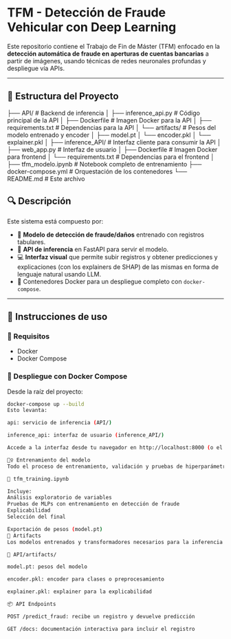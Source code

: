 # TFM - Detección de Fraude Vehicular con Deep Learning

Este repositorio contiene el Trabajo de Fin de Máster (TFM) enfocado en la **detección automática de fraude en aperturas de cuentas bancarias** a partir de imágenes, usando técnicas de redes neuronales profundas y despliegue vía APIs.

---

## 📁 Estructura del Proyecto
├── API/ # Backend de inferencia
│ ├── inference_api.py # Código principal de la API
│ ├── Dockerfile # Imagen Docker para la API
│ ├── requirements.txt # Dependencias para la API
│ └── artifacts/ # Pesos del modelo entrenado y encoder
│ ├── model.pt
│ └── encoder.pkl
│ └── explainer.pkl
│
├── inference_API/ # Interfaz cliente para consumir la API
│ ├── web_app.py # Interfaz de usuario
│ ├── Dockerfile # Imagen Docker para frontend
│ └── requirements.txt # Dependencias para el frontend
│
├── tfm_modelo.ipynb # Notebook completo de entrenamiento
├── docker-compose.yml # Orquestación de los contenedores
└── README.md # Este archivo

## 🔍 Descripción

Este sistema está compuesto por:

- 🧠 **Modelo de detección de fraude/daños** entrenado con registros tabulares.
- 🔁 **API de inferencia** en FastAPI para servir el modelo.
- 💻 **Interfaz visual** que permite subir registros y obtener predicciones y explicaciones (con los explainers de SHAP) de las mismas en forma de lenguaje natural usando LLM.
- 🐳 Contenedores Docker para un despliegue completo con `docker-compose`.

---

## 🚀 Instrucciones de uso

### 🔧 Requisitos

- Docker
- Docker Compose

### 🐳 Despliegue con Docker Compose

Desde la raíz del proyecto:

```bash
docker-compose up --build
Esto levanta:

api: servicio de inferencia (API/)

inference_api: interfaz de usuario (inference_API/)

Accede a la interfaz desde tu navegador en http://localhost:8000 (o el puerto definido).

🏋️‍♀️ Entrenamiento del modelo
Todo el proceso de entrenamiento, validación y pruebas de hiperparámetros está documentado en:

📓 tfm_training.ipynb

Incluye:
Análisis exploratorio de variables
Pruebas de MLPs con entrenamiento en detección de fraude
Explicabilidad
Selección del final

Exportación de pesos (model.pt)
🧪 Artifacts
Los modelos entrenados y transformadores necesarios para la inferencia están guardados en:

📁 API/artifacts/

model.pt: pesos del modelo

encoder.pkl: encoder para clases o preprocesamiento

explainer.pkl: explainer para la explicabilidad

📦 API Endpoints

POST /predict_fraud: recibe un registro y devuelve predicción

GET /docs: documentación interactiva para incluir el registro

